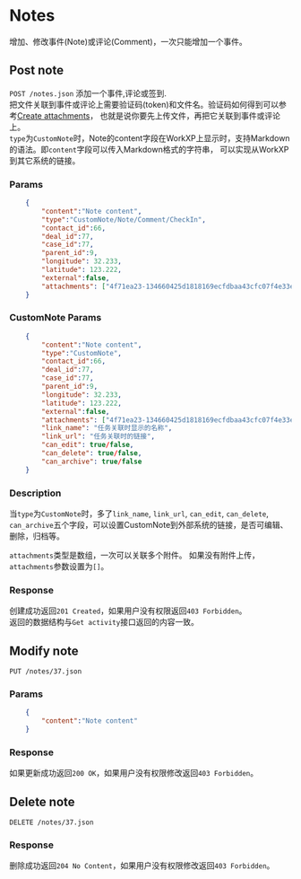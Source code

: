# Notes
增加、修改事件(Note)或评论(Comment)，一次只能增加一个事件。

## Post note
`POST /notes.json` 添加一个事件,评论或签到.  
把文件关联到事件或评论上需要验证码(token)和文件名。验证码如何得到可以参考[Create attachments](https://github.com/yuanping/workxp-api/blob/master/sections/attachments.md)，
也就是说你要先上传文件，再把它关联到事件或评论上。  
`type`为`CustomNote`时，Note的content字段在WorkXP上显示时，支持Markdown的语法。即`content`字段可以传入Markdown格式的字符串，
可以实现从WorkXP到其它系统的链接。
### Params

```json
	{    
		"content":"Note content",
		"type":"CustomNote/Note/Comment/CheckIn",
		"contact_id":66,
		"deal_id":77,
		"case_id":77,
		"parent_id":9,
		"longitude": 32.233,
		"latitude": 123.222,
		"external":false,
		"attachments": ["4f71ea23-134660425d1818169ecfdbaa43cfc07f4e33ef4c"]
	}	
```

### CustomNote Params

```json
	{    
		"content":"Note content",
		"type":"CustomNote",
		"contact_id":66,
		"deal_id":77,
		"case_id":77,
		"parent_id":9,
		"longitude": 32.233,
		"latitude": 123.222,
		"external":false,
		"attachments": ["4f71ea23-134660425d1818169ecfdbaa43cfc07f4e33ef4c"],
		"link_name": "任务关联时显示的名称",
		"link_url": "任务关联时的链接",
		"can_edit": true/false,
		"can_delete": true/false,
		"can_archive": true/false
	}	
```

### Description
当`type`为`CustomNote`时，多了`link_name`, `link_url`, `can_edit`, `can_delete`, `can_archive`五个字段，可以设置CustomNote到外部系统的链接，是否可编辑、删除，归档等。

`attachments`类型是数组，一次可以关联多个附件。
如果没有附件上传，`attachments`参数设置为`[]`。

### Response
创建成功返回`201 Created`，如果用户没有权限返回`403 Forbidden`。  
返回的数据结构与`Get activity`接口返回的内容一致。

## Modify note
`PUT /notes/37.json`

### Params

```json
	{
		"content":"Note content"
	}
```


### Response
如果更新成功返回`200 OK`，如果用户没有权限修改返回`403 Forbidden`。

## Delete note
`DELETE /notes/37.json`

### Response
删除成功返回`204 No Content`，如果用户没有权限修改返回`403 Forbidden`。

